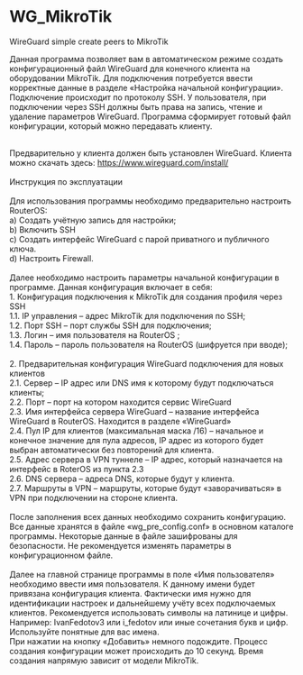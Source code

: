 # WG_MikroTik
WireGuard simple create peers to MikroTik 

<p>Данная программа позволяет вам в автоматическом режиме создать конфигурационный файл WireGuard для конечного клиента на оборудовании MikroTik. Для подключения потребуется ввести корректные данные в разделе &laquo;Настройка начальной конфигурации&raquo;. Подключение происходит по протоколу SSH. У пользователя, при подключении через SSH должны быть права на запись, чтение и удаление параметров WireGuard. Программа сформирует готовый файл конфигурации, который можно передавать клиенту.</p>
<p><br />Предварительно у клиента должен быть установлен WireGuard. Клиента можно скачать здесь: <a href="https://www.wireguard.com/install/">https://www.wireguard.com/install/</a> <br /><br />Инструкция по эксплуатации <br /><br />Для использования программы необходимо предварительно настроить RouterOS: <br />a) Создать учётную запись для настройки; <br />b) Включить SSH <br />c) Создать интерфейс WireGuard с парой приватного и публичного ключа. <br />d) Настроить Firewall. <br /><br />Далее необходимо настроить параметры начальной конфигурации в программе. Данная конфигурация включает в себя: <br />1. Конфигурация подключения к MikroTik для создания профиля через SSH <br />1.1. IP управления &ndash; адрес MikroTik для подключения по SSH; <br />1.2. Порт SSH &ndash; порт службы SSH для подключения; <br />1.3. Логин &ndash; имя пользователя на RouterOS ; <br />1.4. Пароль &ndash; пароль пользователя на RouterOS (шифруется при вводе); <br /><br />2. Предварительная конфигурация WireGuard подключения для новых клиентов <br />2.1. Сервер &ndash; IP адрес или DNS имя к которому будут подключаться клиенты; <br />2.2. Порт &ndash; порт на котором находится сервис WireGuard <br />2.3. Имя интерфейса сервера WireGuard &ndash; название интерфейса WireGuard в RouterOS. Находится в разделе &laquo;WireGuard&raquo; <br />2.4. Пул IP для клиентов (максимальная маска /16) &ndash; начальное и конечное значение для пула адресов, IP адрес из которого будет выбран автоматически без повторений для клиента. <br />2.5. Адрес сервера в VPN туннеле &ndash; IP адрес, который назначается на интерфейс в RoterOS из пункта 2.3 <br />2.6. DNS сервера &ndash; адреса DNS, которые будут у клиента. <br />2.7. Маршруты в VPN &ndash; маршруты, которые будут &laquo;заворачиваться&raquo; в VPN при подключении на стороне клиента. <br /><br />После заполнения всех данных необходимо сохранить конфигурацию. Все данные хранятся в файле &laquo;wg_pre_config.conf&raquo; в основном каталоге программы. Некоторые данные в файле зашифрованы для безопасности. Не рекомендуется изменять параметры в конфигурационном файле. <br /><br />Далее на главной странице программы в поле &laquo;Имя пользователя&raquo; необходимо ввести имя пользователя. К данному имени будет привязана конфигурация клиента. Фактически имя нужно для идентификации настроек и дальнейшему учёту всех подключаемых клиентов. Рекомендуется использовать символы на латинице и цифры. Например: IvanFedotov3 или i_fedotov или иные сочетания букв и цифр. Используйте понятные для вас имена. <br />При нажатии на кнопку &laquo;Добавить&raquo; немного подождите. Процесс создания конфигурации может происходить до 10 секунд. Время создания напрямую зависит от модели MikroTik. <br /><br /><br /></p>